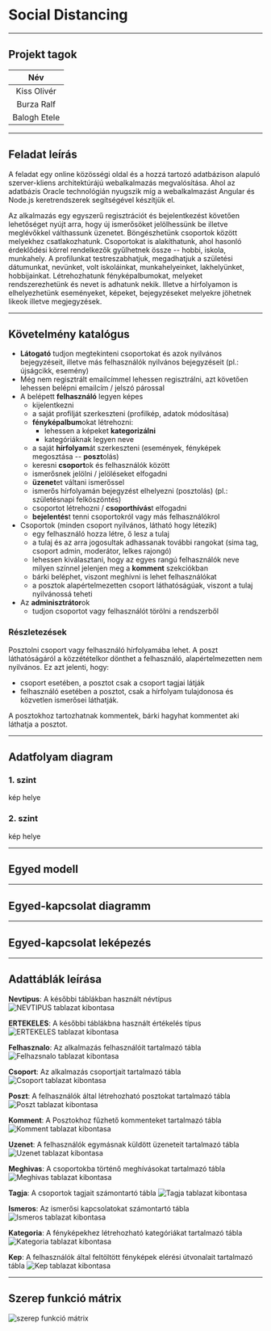 # Social Distancing

---

## Projekt tagok

|     Név      |
| :----------: |
| Kiss Olivér  |
|  Burza Ralf  |
| Balogh Etele |

---

## Feladat leírás

A feladat egy online közösségi oldal és a hozzá tartozó adatbázison alapuló szerver-kliens architektúrájú webalkalmazás megvalósítása. Ahol az adatbázis Oracle technológián nyugszik míg a webalkalmazást Angular és Node.js keretrendszerek segítségével készítjük el.

Az alkalmazás egy egyszerű regisztrációt és bejelentkezést követően lehetőséget nyújt arra, hogy új ismerősöket jelölhessünk be illetve meglévőkkel válthassunk üzenetet. Böngészhetünk csoportok között melyekhez csatlakozhatunk. Csoportokat is alakíthatunk, ahol hasonló érdeklődési körrel rendelkezők gyűlhetnek össze -- hobbi, iskola, munkahely. A profilunkat testreszabhatjuk, megadhatjuk a születési dátumunkat, nevünket, volt iskoláinkat, munkahelyeinket, lakhelyünket, hobbijainkat. Létrehozhatunk fényképalbumokat, melyeket rendszerezhetünk és nevet is adhatunk nekik. Illetve a hírfolyamon is elhelyezhetünk eseményeket, képeket, bejegyzéseket melyekre jöhetnek likeok illetve megjegyzések.

---
## Követelmény katalógus

- **Látogató** tudjon megtekinteni csoportokat és azok nyilvános bejegyzéseit, illetve más felhasználók nyilvános bejegyzéseit (pl.: újságcikk, esemény)
- Még nem regisztrált emailcímmel lehessen regisztrálni, azt követően lehessen belépni emailcím / jelszó párossal
- A belépett **felhasználó** legyen képes
  - kijelentkezni
  - a saját profilját szerkeszteni (profilkép, adatok módosítása)
  - **fényképalbum**okat létrehozni:
    - lehessen a képeket **kategorizálni**
    - kategóriáknak legyen neve
  - a saját **hírfolyam**át szerkeszteni (események, fényképek megosztása -- **poszt**olás)
  - keresni **csoport**ok és felhasználók között
  - ismerősnek jelölni / jelöléseket elfogadni
  - **üzenet**et váltani ismerőssel
  - ismerős hírfolyamán bejegyzést elhelyezni (posztolás) (pl.: születésnapi felköszöntés)
  - csoportot létrehozni / **csoporthívás**t elfogadni
  - **bejelentés**t tenni csoportokról vagy más felhasználókrol
- Csoportok (minden csoport nyilvános, látható hogy létezik)
  - egy felhasználó hozza létre, ő lesz a tulaj
  - a tulaj és az arra jogosultak adhassanak további rangokat (sima tag, csoport admin, moderátor, lelkes rajongó)
  - lehessen kiválasztani, hogy az egyes rangú felhasználók neve milyen színnel jelenjen meg a **komment** szekciókban
  - bárki beléphet, viszont meghívni is lehet felhasználókat
  - a posztok alapértelmezetten csoport láthatóságúak, viszont a tulaj nyilvánossá teheti
- Az **adminisztrátor**ok
  - tudjon csoportot vagy felhasználót törölni a rendszerből

### Részletezések
Posztolni csoport vagy felhasználó hírfolyamába lehet. A poszt láthatóságáról a közzétételkor dönthet a felhasználó,
alapértelmezetten nem nyilvános. Ez azt jelenti, hogy:
- csoport esetében, a posztot csak a csoport tagjai látják
- felhasználó esetében a posztot, csak a hírfolyam tulajdonosa és közvetlen ismerősei láthatják.

A posztokhoz tartozhatnak kommentek, bárki hagyhat kommentet aki láthatja a posztot.

---

## Adatfolyam diagram

### 1. szint
kép helye

### 2. szint
kép helye

---

## Egyed modell

---

## Egyed-kapcsolat diagramm

---

## Egyed-kapcsolat leképezés

---

## Adattáblák leírása

**Nevtipus**: A későbbi táblákban használt névtípus
![NEVTIPUS tablazat kibontasa](./Tablazatkibontas/NEVTIPUS.png)


**ERTEKELES**: A későbbi táblákbna használt értékelés típus
![ERTEKELES tablazat kibontasa](./Tablazatkibontas/ERTEKELES.png)

**Felhasznalo**: Az alkalmazás felhasználóit tartalmazó tábla
![Felhazsnalo tablazat kibontasa](./Tablazatkibontas/Felhasznalo.png)

**Csoport**: Az alkalmazás csoportjait tartalmazó tábla
![Csoport tablazat kibontasa](./Tablazatkibontas/Csoport.png)

**Poszt**: A felhasználók által létrehozható posztokat tartalmazó tábla
![Poszt tablazat kibontasa](./Tablazatkibontas/Poszt.png)

**Komment**: A Posztokhoz fűzhető kommenteket tartalmazó tábla
![Komment tablazat kibontasa](./Tablazatkibontas/Komment.png)

**Uzenet**: A felhasználók egymásnak küldött üzeneteit tartalmazó tábla
![Uzenet tablazat kibontasa](./Tablazatkibontas/Uzenet.png)

**Meghivas**: A csoportokba történő meghívásokat tartalmazó tábla
![Meghivas tablazat kibontasa](./Tablazatkibontas/Meghivas.png)

**Tagja**: A csoportok tagjait számontartó tábla
![Tagja tablazat kibontasa](./Tablazatkibontas/Tagja.png)

**Ismeros**: Az ismerősi kapcsolatokat számontartó tábla
![Ismeros tablazat kibontasa](./Tablazatkibontas/Ismeri.png)

**Kategoria**: A fényképekhez létrehozható kategóriákat tartalmazó tábla
![Kategoria tablazat kibontasa](./Tablazatkibontas/Kategoria.png)


**Kep**: A felhasználók által feltöltött fényképek elérési útvonalait tartalmazó tábla
![Kep tablazat kibontasa](./Tablazatkibontas/Kep.png)


---

## Szerep funkció mátrix

![szerep funkció mátrix](./szerep-funkcio-matrix.png)